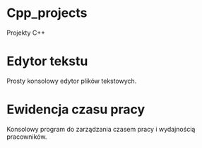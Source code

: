 # Cpp_projects
Projekty C++

# Edytor tekstu
Prosty konsolowy edytor plików tekstowych.

# Ewidencja czasu pracy
Konsolowy program do zarządzania czasem pracy i wydajnością pracowników.
